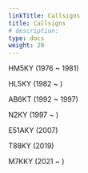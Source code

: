 ```yaml
---
linkTitle: Callsigns
title: Callsigns
# description: 
type: docs
weight: 20
---
```


HM5KY (1976 ~ 1981)


HL5KY (1982 ~ )


AB6KT (1992 ~ 1997)


N2KY (1997 ~ )


E51AKY (2007)


T88KY (2019)

M7KKY (2021 ~ )













